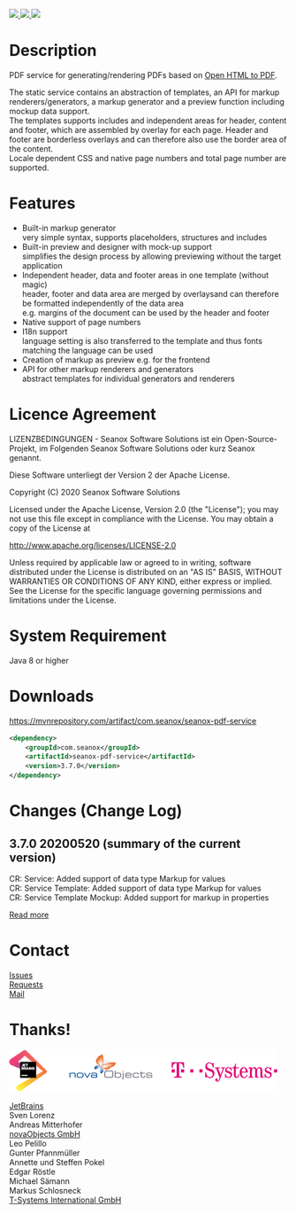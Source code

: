 <p>
  <a href="https://github.com/seanox/pdf-service/pulls"
      title="Development is waiting for new issues / requests / ideas">
    <img src="https://img.shields.io/badge/development-passive-blue?style=for-the-badge">
  </a>
  <a href="https://github.com/seanox/pdf-service/issues">
    <img src="https://img.shields.io/badge/maintenance-active-green?style=for-the-badge">
  </a>
  <a href="http://seanox.de/contact">
    <img src="https://img.shields.io/badge/support-active-green?style=for-the-badge">
  </a>
</p>

# Description
PDF service for generating/rendering PDFs based on
[Open HTML to PDF](https://github.com/danfickle/openhtmltopdf).

The static service contains an abstraction of templates, an API for markup
renderers/generators, a markup generator and a preview function including mockup
data support.  
The templates supports includes and independent areas for header, content and
footer, which are assembled by overlay for each page. Header and footer are
borderless overlays and can therefore also use the border area of the content.  
Locale dependent CSS and native page numbers and total page number are
supported.


# Features
- Built-in markup generator   
very simple syntax, supports placeholders, structures and includes
- Built-in preview and designer with mock-up support  
simplifies the design process by allowing previewing without the target application  
- Independent header, data and footer areas in one template (without magic)  
header, footer and data area are merged by overlaysand can therefore be formatted independently of the data area  
e.g. margins of the document can be used by the header and footer
- Native support of page numbers
- I18n support  
language setting is also transferred to the template and thus fonts matching the language can be used
- Creation of markup as preview e.g. for the frontend
- API for other markup renderers and generators  
abstract templates for individual generators and renderers


# Licence Agreement
LIZENZBEDINGUNGEN - Seanox Software Solutions ist ein Open-Source-Projekt, im
Folgenden Seanox Software Solutions oder kurz Seanox genannt.
 
Diese Software unterliegt der Version 2 der Apache License.

Copyright (C) 2020 Seanox Software Solutions

Licensed under the Apache License, Version 2.0 (the "License"); you may not use
this file except in compliance with the License. You may obtain a copy of the
License at

http://www.apache.org/licenses/LICENSE-2.0

Unless required by applicable law or agreed to in writing, software distributed
under the License is distributed on an "AS IS" BASIS, WITHOUT WARRANTIES OR
CONDITIONS OF ANY KIND, either express or implied. See the License for the
specific language governing permissions and limitations under the License.


# System Requirement
Java 8 or higher


# Downloads
https://mvnrepository.com/artifact/com.seanox/seanox-pdf-service
```xml
<dependency>
    <groupId>com.seanox</groupId>
    <artifactId>seanox-pdf-service</artifactId>
    <version>3.7.0</version>
</dependency>
```


# Changes (Change Log)
## 3.7.0 20200520 (summary of the current version)  
CR: Service: Added support of data type Markup for values  
CR: Service Template: Added support of data type Markup for values  
CR: Service Template Mockup: Added support for markup in properties  

[Read more](https://raw.githubusercontent.com/seanox/pdf-service/master/CHANGES)


# Contact
[Issues](https://github.com/seanox/aspect-js-tutorial/issues)  
[Requests](https://github.com/seanox/aspect-js-tutorial/pulls)  
[Mail](http://seanox.de/contact)  


# Thanks!
<img src="https://raw.githubusercontent.com/seanox/seanox/master/sources/resources/images/thanks.png">

[JetBrains](https://www.jetbrains.com/?from=seanox)  
Sven Lorenz  
Andreas Mitterhofer  
[novaObjects GmbH](https://www.novaobjects.de)  
Leo Pelillo  
Gunter Pfannm&uuml;ller  
Annette und Steffen Pokel  
Edgar R&ouml;stle  
Michael S&auml;mann  
Markus Schlosneck  
[T-Systems International GmbH](https://www.t-systems.com)
